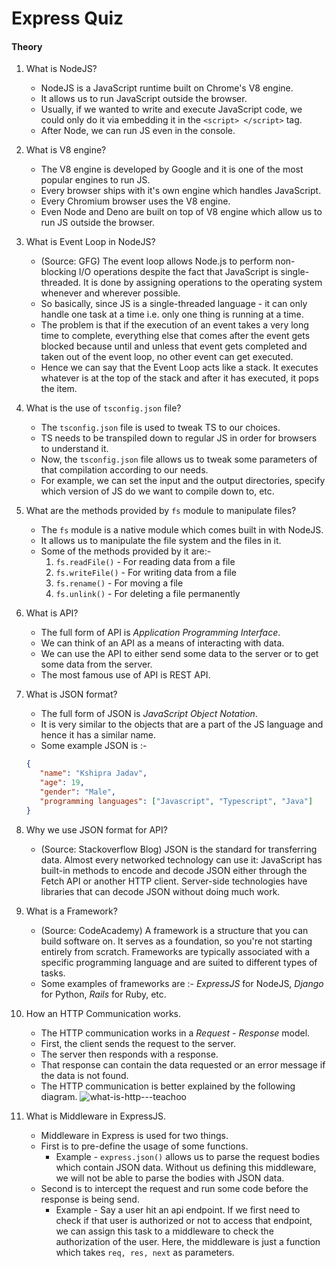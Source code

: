 # Express Quiz

#### Theory

1. What is NodeJS?
   * NodeJS is a JavaScript runtime built on Chrome's V8 engine.
   * It allows us to run JavaScript outside the browser.
   * Usually, if we wanted to write and execute JavaScript code, we could only do it via embedding it in the `<script> </script>` tag.
   * After Node, we can run JS even in the console.

2. What is V8 engine?
   * The V8 engine is developed by Google and it is one of the most popular engines to run JS.
   * Every browser ships with it's own engine which handles JavaScript. 
   * Every Chromium browser uses the V8 engine.
   * Even Node and Deno are built on top of V8 engine which allow us to run JS outside the browser.

3. What is Event Loop in NodeJS?
   * (Source: GFG) The event loop allows Node.js to perform non-blocking I/O operations despite the fact that JavaScript is single-threaded. It is done by assigning operations to the operating system whenever and wherever possible.
   * So basically, since JS is a single-threaded language - it can only handle one task at a time i.e. only one thing is running at a time.
   * The problem is that if the execution of an event takes a very long time to complete, everything else that comes after the event gets blocked because until and unless that event gets completed and taken out of the event loop, no other event can get executed.
   * Hence we can say that the Event Loop acts like a stack. It executes whatever is at the top of the stack and after it has executed, it pops the item.

4. What is the use of `tsconfig.json` file?
   * The `tsconfig.json` file is used to tweak TS to our choices.
   * TS needs to be transpiled down to regular JS in order for browsers to understand it.
   * Now, the `tsconfig.json` file allows us to tweak some parameters of that compilation according to our needs.
   * For example, we can set the input and the output directories, specify which version of JS do we want to compile down to, etc.

5. What are the methods provided by `fs` module to manipulate files?
   * The `fs` module is a native module which comes built in with NodeJS.
   * It allows us to manipulate the file system and the files in it.
   * Some of the methods provided by it are:-
     1. `fs.readFile()` - For reading data from a file
     2. `fs.writeFile()` - For writing data from a file
     3. `fs.rename()` - For moving a file
     4. `fs.unlink()` - For deleting a file permanently

6. What is API?
   * The full form of API is _Application Programming Interface_.
   * We can think of an API as a means of interacting with data.
   * We can use the API to either send some data to the server or to get some data from the server.
   * The most famous use of API is REST API.

7. What is JSON format?
   * The full form of JSON is _JavaScript Object Notation_.
   * It is very similar to the objects that are a part of the JS language and hence it has a similar name.
   * Some example JSON is :-
   ```json
   {
      "name": "Kshipra Jadav",
      "age": 19,
      "gender": "Male",
      "programming languages": ["Javascript", "Typescript", "Java"]
   }
   ```
8. Why we use JSON format for API?
   * (Source: Stackoverflow Blog) JSON is the standard for transferring data. Almost every networked technology can use it: JavaScript has built-in methods to encode and decode JSON either through the Fetch API or another HTTP client. Server-side technologies have libraries that can decode JSON without doing much work.

9. What is a Framework?
   * (Source: CodeAcademy) A framework is a structure that you can build software on. It serves as a foundation, so you're not starting entirely from scratch. Frameworks are typically associated with a specific programming language and are suited to different types of tasks.
   * Some examples of frameworks are :- _ExpressJS_ for NodeJS, _Django_ for Python, _Rails_ for Ruby, etc.

10. How an HTTP Communication works.
    * The HTTP communication works in a _Request - Response_ model.
    * First, the client sends the request to the server.
    * The server then responds with a response.
    * That response can contain the data requested or an error message if the data is not found.
    * The HTTP communication is better explained by the following diagram.
![what-is-http---teachoo](https://user-images.githubusercontent.com/84441419/179136208-f9a57f56-464d-4c73-b4c0-6e32f906ce12.jpg)

   
11. What is Middleware in ExpressJS.
    * Middleware in Express is used for two things.
    * First is to pre-define the usage of some functions.
      * Example - `express.json()` allows us to parse the request bodies which contain JSON data. Without us defining this middleware, we will not be able to parse the bodies with JSON data.
    * Second is to intercept the request and run some code before the response is being send.
      * Example - Say a user hit an api endpoint. If we first need to check if that user is authorized or not to access that endpoint, we can assign this task to a middleware to check the authorization of the user. Here, the middleware is just a function which takes `req, res, next` as parameters.
